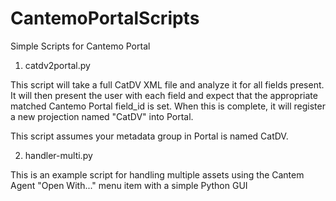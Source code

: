 # CantemoPortalScripts
Simple Scripts for Cantemo Portal

1) catdv2portal.py

This script will take a full CatDV XML file and analyze it for all fields present.  It will then present the user with each field
and expect that the appropriate matched Cantemo Portal field_id is set.  When this is complete, it will register a new projection
named "CatDV" into Portal.

This script assumes your metadata group in Portal is named CatDV.

2) handler-multi.py

This is an example script for handling multiple assets using the Cantem Agent "Open With..." menu item with a simple Python GUI
